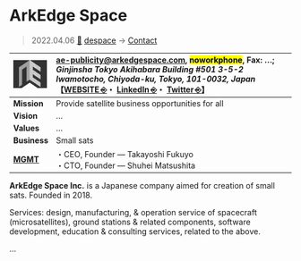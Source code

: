 # ArkEdge Space
> 2022.04.06 [🚀](../../../index/index.md) [despace](../index.md) → [Contact](../contact.md)

|[![](../f/contact/a/arkedge_space_logo1_thumb.webp)](../f/contact/a/arkedge_space_logo1.webp)|<ae-publicity@arkedgespace.com>, <mark>noworkphone</mark>, Fax: …;<br> *Ginjinsha Tokyo Akihabara Building #501 3-5-2 Iwamotocho, Chiyoda-ku, Tokyo, 101-0032, Japan*<br> 【[WEBSITE ⎆](https://arkedgespace.com/en)・ [LinkedIn ⎆](https://www.linkedin.com/company/arkedge-space-inc)・ [Twitter ⎆](https://twitter.com/arkedgespace)】|
|:-|:-|
|**Mission**|Provide satellite business opportunities for all|
|**Vision**|…|
|**Values**|…|
|**Business**|Small sats|
|**[MGMT](../mgmt.md)**|・CEO, Founder — Takayoshi Fukuyo<br> ・CTO, Founder — Shuhei Matsushita|

**ArkEdge Space Inc.** is a Japanese company aimed for creation of small sats. Founded in 2018.

Services: design, manufacturing, & operation service of spacecraft (microsatellites), ground stations & related components, software development, education & consulting services, related to the above.

<p style="page-break-after:always"> </p>

…
